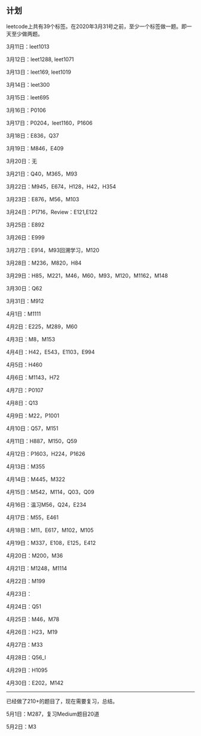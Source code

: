 ## 计划

leetcode上共有39个标签。在2020年3月31号之前，至少一个标签做一题。即一天至少做两题。

3月11日：leet1013

3月12日：leet1288, leet1071

3月13日：leet169, leet1019

3月14日：leet300

3月15日：leet695

3月16日：P0106

3月17日：P0204，leet1160，P1606

3月18日：E836，Q37

3月19日：M846，E409

3月20日：无

3月21日：Q40，M365，M93

3月22日：M945，E674，H128，H42，H354

3月23日：E876，M56，M103

3月24日：P1716，Review：E121,E122

3月25日：E892

3月26日：E999

3月27日：E914，M93回溯学习，M120

3月28日：M236，M820，H84

3月29日：H85，M221，M46，M60，M93，M120，M1162，M148

3月30日：Q62

3月31日：M912

4月1日：M1111

4月2日：E225，M289，M60

4月3日：M8，M153

4月4日：H42，E543，E1103，E994

4月5日：H460

4月6日：M1143，H72

4月7日：P0107

4月8日：Q13

4月9日：M22，P1001

4月10日：Q57，M151

4月11日：H887，M150，Q59

4月12日：P1603，H224，P1626

4月13日：M355

4月14日：M445，M322

4月15日：M542，M114，Q03，Q09

4月16日：温习M56，Q24，E234

4月17日：M55，E461

4月18日：M11，E617，M102，M105

4月19日：M337，E108，E125，E412

4月20日：M200，M36

4月21日：M1248，M1114

4月22日：M199

4月23日：

4月24日：Q51

4月25日：M46，M78

4月26日：H23，M19

4月27日：M33

4月28日：Q56_I

4月29日：H1095

4月30日：E202，M142

---
已经做了210+的题目了，现在需要复习，总结。

5月1日：M287，复习Medium题目20道

5月2日：M3